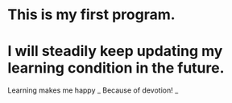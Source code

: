 # This is my first program.
# I will  steadily keep updating my learning condition in the future.
Learning makes me happy
_ Because of devotion! _


